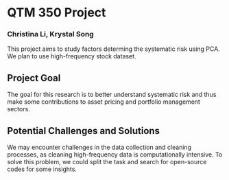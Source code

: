 # QTM 350 Project
### Christina Li, Krystal Song
This project aims to study factors determing the systematic risk using PCA. We plan to use high-frequency stock dataset.
## Project Goal
The goal for this research is to better understand systematic risk and thus make some contributions to asset pricing and portfolio management sectors. 
## Potential Challenges and Solutions
We may encounter challenges in the data collection and cleaning processes, as cleaning high-frequency data is computationally intensive. To solve this problem, we could split the task and search for open-source codes for some insights.
